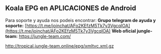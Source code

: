 ## Koala EPG en APLICACIONES de Android


Para soporte y ayuda nos podeis encontrar:
   **Grupo telegram de ayuda y soporte:** [https://t.me/joinchat/AFo2KEfzM5Tk7y3VgcqIOA](https://t.me/joinchat/AFo2KEfzM5Tk7y3VgcqIOA)
   **Web oficial jungle-team:** https://jungle-team.com/


http://tropical.jungle-team.online/epg/xmltvc.xml.gz
